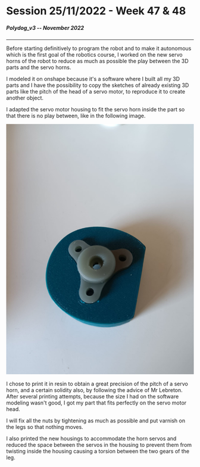 # Session 25/11/2022 - Week 47 & 48

##### Polydog_v3 -- November 2022

-----

Before starting definitively to program the robot and to make it autonomous which is the first goal of the robotics course, I worked on the new servo horns of the robot to reduce as much as possible the play between the 3D parts and the servo horns.

I modeled it on onshape because it's a software where I built all my 3D parts and I have the possibility to copy the sketches of already existing 3D parts like the pitch of the head of a servo motor, to reproduce it to create another object. 

I adapted the servo motor housing to fit the servo horn inside the part so that there is no play between, like in the following image.

![](test-servo-horn-incrustation.jpeg)

I chose to print it in resin to obtain a great precision of the pitch of a servo horn, and a certain solidity also, by following the advice of Mr Lebreton. After several printing attempts, because the size I had on the software modeling wasn't good, I got my part that fits perfectly on the servo motor head.

I will fix all the nuts by tightening as much as possible and put varnish on the legs so that nothing moves.

I also printed the new housings to accommodate the horn servos and reduced the space between the servos in the housing to prevent them from twisting inside the housing causing a torsion between the two gears of the leg.

